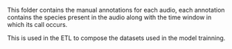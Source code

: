 This folder contains the manual annotations for each audio, each annotation contains 
the species present in the audio along with the time window in which its call occurs. 

This is used in the ETL to compose the datasets used in the model trainning.
